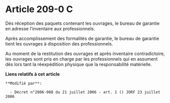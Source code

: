 # Article 209-0 C

Dès réception des paquets contenant les ouvrages, le bureau de garantie en adresse l'inventaire aux professionnels.

Après accomplissement des formalités de garantie, le bureau de garantie tient les ouvrages à disposition des professionnels.

Au moment de la restitution des ouvrages et après inventaire contradictoire, les ouvrages sont pris en charge par les
professionnels qui en assument dès lors tant la réexpédition physique que la responsabilité matérielle.

**Liens relatifs à cet article**

	**Modifié par**:

	  - Décret n°2006-908 du 21 juillet 2006 - art. 1 () JORF 23 juillet 2006
